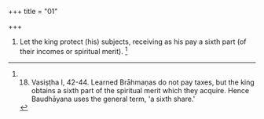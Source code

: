 +++
title = "01"

+++
1. Let the king protect (his) subjects, receiving as his pay a sixth part (of their incomes or spiritual merit). [^1] 


[^1]:  18. Vasiṣṭha I, 42-44. Learned Brāhmaṇas do not pay taxes, but the king obtains a sixth part of the spiritual merit which they acquire. Hence Baudhāyana uses the general term, 'a sixth share.'
